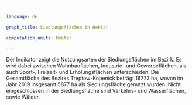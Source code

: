 ```yaml
---

language: de   

graph_title: Siedlungsflächen in Hektar

computation_units: Hektar

---
```


Der Indikator zeigt die Nutzungsarten der Siedlungsflächen im Bezirk.
Es wird dabei zwischen Wohnbauflächen, Industrie- und Gewerbeflächen, als auch Sport-, Freizeit- und Erholungsflächen unterschieden. 
Die Gesamtfläche des Bezirks Treptow-Köpenick beträgt 16773 ha, wovon im Jahr 2019 insgesamt 5877 ha als Siedlungsfläche genutzt wurden. 
Nicht eingeschlossen in der Siedlungsfläche sind Verkehrs- und Wasserflächen, sowie Wälder.
